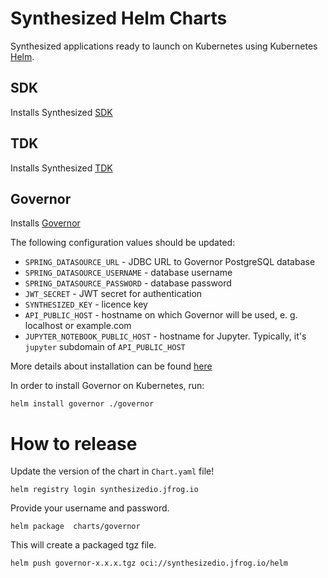 # Synthesized Helm Charts

Synthesized applications ready to launch on Kubernetes using Kubernetes [Helm](https://github.com/helm/helm).

## SDK

Installs Synthesized [SDK](https://docs.synthesized.io/sdk/latest/)

## TDK

Installs Synthesized [TDK](https://docs.synthesized.io/tdk/latest/)

## Governor

Installs [Governor](https://docs.synthesized.io/governor/latest/)

The following configuration values should be updated:

* `SPRING_DATASOURCE_URL` - JDBC URL to Governor PostgreSQL database
* `SPRING_DATASOURCE_USERNAME` - database username
* `SPRING_DATASOURCE_PASSWORD` - database password
* `JWT_SECRET` - JWT secret for authentication
* `SYNTHESIZED_KEY` - licence key
* `API_PUBLIC_HOST` - hostname on which Governor will be used, e. g. localhost or example.com
* `JUPYTER_NOTEBOOK_PUBLIC_HOST` - hostname for Jupyter. Typically, it's `jupyter` subdomain of `API_PUBLIC_HOST`

More details about installation can be found [here](https://docs.synthesized.io/governor/latest/deployment/helm)

In order to install Governor on Kubernetes, run:

```shell
helm install governor ./governor
```

# How to release

Update the version of the chart in `Chart.yaml` file!

```shell
helm registry login synthesizedio.jfrog.io
```

Provide your username and password.

```
helm package  charts/governor
```

This will create a packaged tgz file.

```
helm push governor-x.x.x.tgz oci://synthesizedio.jfrog.io/helm
```
